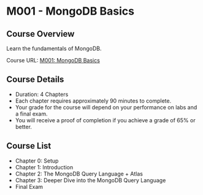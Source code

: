 # M001 - MongoDB Basics

## Course Overview
Learn the fundamentals of MongoDB.

Course URL: [M001: MongoDB Basics](https://university.mongodb.com/courses/M001/about)

## Course Details
* Duration: 4 Chapters
* Each chapter requires approximately 90 minutes to complete.
* Your grade for the course will depend on your performance on labs and a final exam.
* You will receive a proof of completion if you achieve a grade of 65% or better.

## Course List
* Chapter 0: Setup
* Chapter 1: Introduction
* Chapter 2: The MongoDB Query Language + Atlas
* Chapter 3: Deeper Dive into the MongoDB Query Language
* Final Exam 